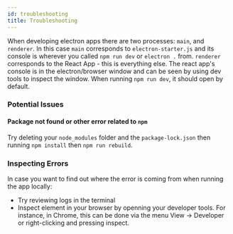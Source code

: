 ```yaml
---
id: troubleshooting
title: Troubleshooting
---
```



When developing electron apps there are two processes: `main`, and `renderer`.  In this case `main` corresponds to `electron-starter.js` and its console is wherever you called `npm run dev` or `electron .` from. `renderer` corresponds to the React App - this is everything else. The react app's console is in the electron/browser window and can be seen by using dev tools to inspect the window.  When running `npm run dev`, it should open by default.

### Potential Issues

#### Package not found or other error related to `npm`

Try deleting your `node_modules` folder and the `package-lock.json` then running `npm install` then `npm run rebuild`.

### Inspecting Errors

In case you want to find out where the error is coming from when running the app locally:

* Try reviewing logs in the terminal
* Inspect element in your browser by openning your developer tools. For instance, in Chrome, this can be done via the menu View -> Developer or right-clicking and pressing inspect.
